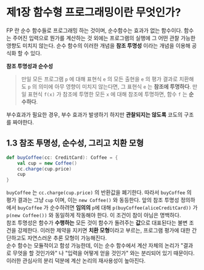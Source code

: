 # 제1장 함수형 프로그래밍이란 무엇인가?

FP 란 순수 함수들로 프로그래밍 하는 것이며, 순수함수는 효과가 없는 함수이다. 함수는 
주어진 입력으로 뭔가를 계산하는 것 외에는 프로그램의 실행에 그 어떤 관찰 가능한 영향도 
미치지 않는다. 순수 함수의 이러한 개념을 **참조 투명성** 이라는 개념을 이용해 공식화 할 
수 있다.

**참조 투명성과 순수성**

> 만일 모든 프로그램 `p` 에 대해 표현식 `e` 의 모든 출현을 `e` 의 평가 결과로 치환해도 `p` 의 
의미에 아무 영향이 미치지 않는다면, 그 표현식 `e` 는 **참조에 투명하다**. 만일 표현식 
`f(x)` 가 참조에 투명한 모든 `x` 에 대해 참조에 투명하면, 함수 `f` 는 **순수하다**.

부수효과가 필요한 경우, 부수 효과가 발생하기 하지만 **관찰되지는 않도록** 코도의 구조를 
짜야한다. 

## 1.3 참조 투명성, 순수성, 그리고 치환 모형

```scala
def buyCoffee(cc: CreditCard): Coffee = {
    val cup = new Coffee()
    cc.charge(cup.price)
    cup
}
```

`buyCoffee` 는 `cc.charge(cup.price)` 의 반환값을 폐기한다. 따라서 `buyCoffee` 의 평가 결과는 
그냥 `cup` 이며, 이는 `new Coffee()` 와 동등한다. 앞의 참조 투명성 정의하에서 `buyCoffee` 가 
순수하려면 **임의의** `p`에 대해 `p(buyCoffee(aliceCreditCard))` 가 `p(new Coffee())` 와 
동일하게 작동해야 한다. 이 조건이 참이 아님은 명백하다.  
참조 투명성은 함수가 **수행하는** 모든 것이 함수가 돌려주는 **값**으로 대표된다는 불변 조건을 
강제한다. 이러한 제약을 지키면 **치환 모형**이라고 부르는, 프로그램 평가에 대한 간단하고도 
자연스러운 추론 모형이 가능해진다.  
순수 함수는 모듈적이고 함성 가능한데, 이는 순수 함수에서 계산 자체의 논리가 "결과로 무엇을 할 
것인가와" 나 "입력을 어떻게 얻을 것인가" 와는 분리되어 있기 때문이다. 이러한 관심사의 분리 
덕분에 계산 논리의 재사용성이 높아진다.

